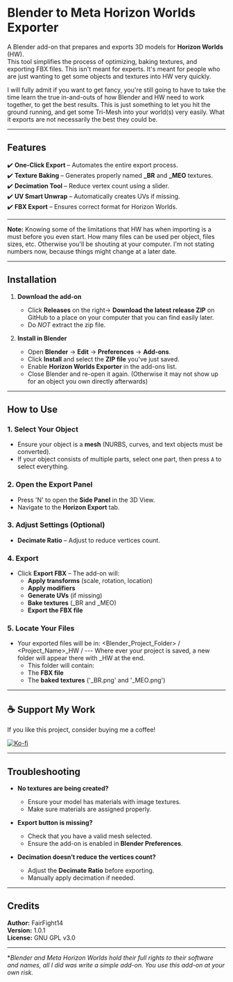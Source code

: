 # Blender to Meta Horizon Worlds Exporter  

A Blender add-on that prepares and exports 3D models for **Horizon Worlds** (HW).  
This tool simplifies the process of optimizing, baking textures, and exporting FBX files. This isn't meant for experts. It's meant for people who are just wanting to get some objects and textures into HW very quickly.

I will fully admit if you want to get fancy, you're still going to have to take the time learn the true in-and-outs of how Blender and HW need to work together, to get the best results. This is just something to let you hit the ground running, and get some Tri-Mesh into your world(s) very easily. What it exports are not necessarily the best they could be.

---

## **Features**
✔️ **One-Click Export** – Automates the entire export process.  
✔️ **Texture Baking** – Generates properly named **_BR** and **_MEO** textures.  
✔️ **Decimation Tool** – Reduce vertex count using a slider.  
✔️ **UV Smart Unwrap** – Automatically creates UVs if missing.  
✔️ **FBX Export** – Ensures correct format for Horizon Worlds.  

---

**Note:** Knowing some of the limitations that HW has when importing is a must before you even start. How many files can be used per object, files sizes, etc. Otherwise you'll be shouting at your computer. I'm not stating numbers now, because things might change at a later date.

---

## **Installation**
1. **Download the add-on**  
   - Click **Releases** on the right→ **Download the latest release ZIP** on GitHub to a place on your computer that you can find easily later.    
   - Do *NOT* extract the zip file.
   
2. **Install in Blender**  
   - Open **Blender** → **Edit** → **Preferences** → **Add-ons**.  
   - Click **Install** and select the **ZIP file** you've just saved.  
   - Enable **Horizon Worlds Exporter** in the add-ons list. 
   - Close Blender and re-open it again. (Otherwise it may not show up for an object you own directly afterwards)   

---

## **How to Use**
### **1. Select Your Object**
- Ensure your object is a **mesh** (NURBS, curves, and text objects must be converted).  
- If your object consists of multiple parts, select one part, then press `A` to select everything.  

### **2. Open the Export Panel**
- Press 'N' to open the **Side Panel** in the 3D View.  
- Navigate to the **Horizon Export** tab.  

### **3. Adjust Settings (Optional)**
- **Decimate Ratio** – Adjust to reduce vertices count.   

### **4. Export**
- Click **Export FBX** – The add-on will:  
  - **Apply transforms** (scale, rotation, location)  
  - **Apply modifiers**  
  - **Generate UVs** (if missing)  
  - **Bake textures** (_BR and _MEO)  
  - **Export the FBX file**  

### **5. Locate Your Files**
- Your exported files will be in:  <Blender_Project_Folder> / <Project_Name>_HW /          --- Where ever your project is saved, a new folder will appear there with _HW at the end.
  - This folder will contain:  
  - The **FBX file**  
  - The **baked textures** ('_BR.png' and '_MEO.png')  

---

## ☕ Support My Work
If you like this project, consider buying me a coffee!

[![Ko-fi](https://ko-fi.com/img/githubbutton_sm.svg)](https://ko-fi.com/fairfight14)


---

## **Troubleshooting**
- **No textures are being created?**
  - Ensure your model has materials with image textures.  
  - Make sure materials are assigned properly.  

- **Export button is missing?**
  - Check that you have a valid mesh selected.
  - Ensure the add-on is enabled in **Blender Preferences**.  

- **Decimation doesn’t reduce the vertices count?**
  - Adjust the **Decimate Ratio** before exporting.  
  - Manually apply decimation if needed.  

---

## **Credits**
**Author:** FairFight14  
**Version:** 1.0.1  
**License:** GNU GPL v3.0

---

**Blender and Meta Horizon Worlds hold their full rights to their software and names, all I did was write a simple add-on. You use this add-on at your own risk.*
